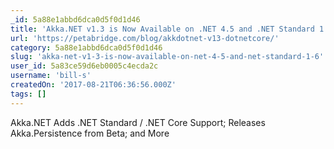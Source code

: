 ```yaml
---
_id: 5a88e1abbd6dca0d5f0d1d46
title: 'Akka.NET v1.3 is Now Available on .NET 4.5 and .NET Standard 1.6'
url: 'https://petabridge.com/blog/akkdotnet-v13-dotnetcore/'
category: 5a88e1abbd6dca0d5f0d1d46
slug: 'akka-net-v1-3-is-now-available-on-net-4-5-and-net-standard-1-6'
user_id: 5a83ce59d6eb0005c4ecda2c
username: 'bill-s'
createdOn: '2017-08-21T06:36:56.000Z'
tags: []
---
```


Akka.NET Adds .NET Standard / .NET Core Support; Releases Akka.Persistence from Beta; and More
